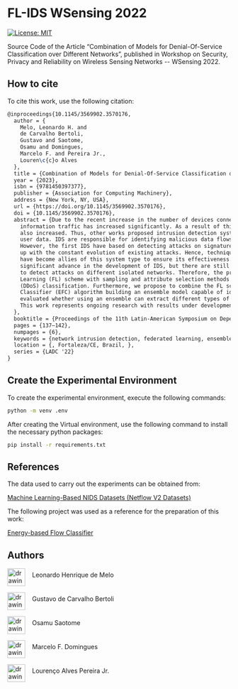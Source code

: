# FL-IDS WSensing 2022

[![License: MIT](https://img.shields.io/badge/License-MIT-yellow.svg)](https://opensource.org/licenses/MIT)

Source Code of the Article “Combination of Models for Denial-Of-Service Classification
over Different Networks”, published in Workshop on Security, Privacy and Reliability on Wireless Sensing Networks -- WSensing 2022.

## How to cite 

To cite this work, use the following citation: 

```latex
@inproceedings{10.1145/3569902.3570176,
  author = {
    Melo, Leonardo H. and
    de Carvalho Bertoli,
    Gustavo and Saotome,
    Osamu and Domingues,
    Marcelo F. and Pereira Jr.,
    Louren\c{c}o Alves
  },
  title = {Combination of Models for Denial-Of-Service Classification over Different Networks},
  year = {2023},
  isbn = {9781450397377},
  publisher = {Association for Computing Machinery},
  address = {New York, NY, USA},
  url = {https://doi.org/10.1145/3569902.3570176},
  doi = {10.1145/3569902.3570176},
  abstract = {Due to the recent increase in the number of devices connected to different networks,
    information traffic has increased significantly. As a result of this, the number of threats has
    also increased. Thus, other works proposed intrusion detection systems (IDS) to protect sensitive
    user data. IDS are responsible for identifying malicious data flows and reporting possible attacks.
    However, the first IDS have based on detecting attacks on signatures. Therefore, IDS cannot keep
    up with the constant evolution of existing attacks. Hence, techniques such as Machine Learning (ML)
    have become allies of this system type to ensure its effectiveness. The use of ML represents a
    significant advance in the development of IDS, but there are still open questions about the ability
    to detect attacks on different isolated networks. Therefore, the present work proposes a Federated
    Learning (FL) scheme with sampling and attribute selection methods for Distributed Denial-Of-Service
    (DDoS) classification. Furthermore, we propose to combine the FL scheme with the Energy-based Flow
    Classifier (EFC) algorithm building an ensemble model capable of identifying malicious agents. We
    evaluated whether using an ensemble can extract different types of information during the ML process.
    This work represents ongoing research with results under development.
  },
  booktitle = {Proceedings of the 11th Latin-American Symposium on Dependable Computing},
  pages = {137–142},
  numpages = {6},
  keywords = {network intrusion detection, federated learning, ensemble, denial of service},
  location = {, Fortaleza/CE, Brazil, },
  series = {LADC '22}
}
```

## Create the Experimental Environment

To create the experimental environment, execute the following commands: 

```sh
python -m venv .env 
```

After creating the Virtual environment, use the following command to install the necessary python packages: 

```sh
pip install -r requirements.txt
```

## References 

The data used to carry out the experiments can be obtained from:

[Machine Learning-Based NIDS Datasets (Netflow V2 Datasets)](https://staff.itee.uq.edu.au/marius/NIDS_datasets/) 

The following project was used as a reference for the preparation of this work:

[Energy-based Flow Classifier](https://github.com/EnergyBasedFlowClassifier/EFC-package)


## Authors 

<a href="https://github.com/leonardohdemelo"><img src="https://avatars0.githubusercontent.com/u/43916660?s=460&v=4" alt="drawing" width="40" align="middle"/></a>
&nbsp;&nbsp;&nbsp;Leonardo Henrique de Melo 

<a href="https://github.com/gubertoli"><img src="https://avatars.githubusercontent.com/u/4803756?v=4" alt="drawing" width="40" align="middle"/></a>
&nbsp;&nbsp;&nbsp;Gustavo de Carvalho Bertoli 

<a href="https://scholar.google.com/citations?user=UDMjlccAAAAJ&hl=en"><img src="https://scholar.googleusercontent.com/citations?view_op=view_photo&user=UDMjlccAAAAJ&citpid=2" alt="drawing" width="40" align="middle"/></a>
&nbsp;&nbsp;&nbsp;Osamu Saotome

<a href="https://github.com/MarFerDom"><img src="https://avatars.githubusercontent.com/u/16342417?v=4" alt="drawing" width="40" align="middle"/></a>
&nbsp;&nbsp;&nbsp;Marcelo F. Domingues 

<a href="https://github.com/ljr"><img src="https://avatars.githubusercontent.com/u/978047?v=4" alt="drawing" width="40" align="middle"/></a>
&nbsp;&nbsp;&nbsp;Lourenço Alves Pereira Jr. 
